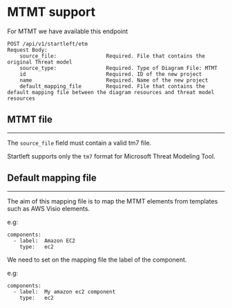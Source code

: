 # MTMT support
For MTMT we have available this endpoint
```
POST /api/v1/startleft/etm
Request Body:
    source_file:                Required. File that contains the original Threat model
    source_type:                Required. Type of Diagram File: MTMT
    id                          Required. ID of the new project
    name                        Required. Name of the new project
    default_mapping_file        Required. File that contains the default mapping file between the diagram resources and threat model resources
```

## MTMT file

---
The `source_file` field must contain a valid tm7 file.

Startleft supports only the `tm7` format for Microsoft Threat Modeling Tool. 


## Default mapping file

---
The aim of this mapping file is to map the MTMT elements from templates such as AWS Visio elements.

e.g: 
```commandline
components:
  - label:  Amazon EC2
    type:   ec2
```
We need to set on the mapping file the label of the component.

e.g: 
```commandline
components:
  - label:  My amazon ec2 component
    type:   ec2
```

